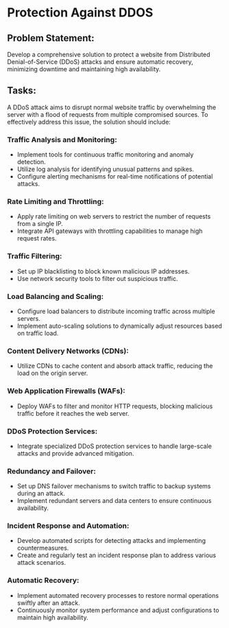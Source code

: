 # Protection Against DDOS

## Problem Statement:

Develop a comprehensive solution to protect a website from Distributed Denial-of-Service (DDoS) attacks and ensure automatic recovery, minimizing downtime and maintaining high availability.

## **Tasks**:

A DDoS attack aims to disrupt normal website traffic by overwhelming the server with a flood of requests from multiple compromised sources. To effectively address this issue, the solution should include:

### Traffic Analysis and Monitoring:

* Implement tools for continuous traffic monitoring and anomaly detection.
* Utilize log analysis for identifying unusual patterns and spikes.
* Configure alerting mechanisms for real-time notifications of potential attacks.

### Rate Limiting and Throttling:

* Apply rate limiting on web servers to restrict the number of requests from a single IP.
* Integrate API gateways with throttling capabilities to manage high request rates.

### Traffic Filtering:

* Set up IP blacklisting to block known malicious IP addresses.
* Use network security tools to filter out suspicious traffic.

### Load Balancing and Scaling:

* Configure load balancers to distribute incoming traffic across multiple servers.
* Implement auto-scaling solutions to dynamically adjust resources based on traffic load.

### Content Delivery Networks (CDNs):

* Utilize CDNs to cache content and absorb attack traffic, reducing the load on the origin server.

### Web Application Firewalls (WAFs):

* Deploy WAFs to filter and monitor HTTP requests, blocking malicious traffic before it reaches the web server.

### DDoS Protection Services:

* Integrate specialized DDoS protection services to handle large-scale attacks and provide advanced mitigation.

### Redundancy and Failover:

* Set up DNS failover mechanisms to switch traffic to backup systems during an attack.
* Implement redundant servers and data centers to ensure continuous availability.

### Incident Response and Automation:

* Develop automated scripts for detecting attacks and implementing countermeasures.
* Create and regularly test an incident response plan to address various attack scenarios.

### Automatic Recovery:

* Implement automated recovery processes to restore normal operations swiftly after an attack.
* Continuously monitor system performance and adjust configurations to maintain high availability.


<!-- 


1. **Prometheus:** A monitoring tool that collects and stores metrics, helping detect abnormal traffic patterns.
2. **Grafana:** A visualization tool that creates dashboards to monitor traffic and receive alerts.
3. **Nginx/Apache Rate Limiting:** Web servers that limit incoming requests per IP to prevent abuse.
4. **AWS API Gateway:** Manages API requests with throttling and rate limiting to protect from excessive traffic.
5. **IPTables/Security Groups:** Tools for filtering and blocking malicious IP addresses at the network level.
6. **HAProxy:** A load balancer that distributes traffic across multiple servers to handle large loads.
7. **Cloudflare CDN:** A CDN service that caches content and absorbs DDoS traffic to protect the origin server.
8. **AWS WAF:** A Web Application Firewall that blocks malicious traffic and protects web applications from attacks.
9. **AWS Shield:** A DDoS protection service that provides advanced mitigation against large-scale attacks.
10. **AWS Lambda:** A serverless computing service that automates recovery processes and executes scripts during an attack. -->